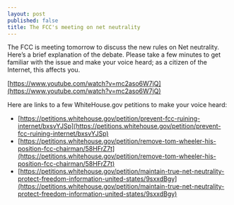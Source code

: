 ```yaml
---
layout: post
published: false
title: The FCC's meeting on net neutrality
---
```

The FCC is meeting tomorrow to discuss the new rules on Net neutrality. Here’s a brief explanation of the debate. Please take a few minutes to get familiar with the issue and make your voice heard; as a citizen of the Internet, this affects you.

[https://www.youtube.com/watch?v=mc2aso6W7jQ](https://www.youtube.com/watch?v=mc2aso6W7jQ)

Here are links to a few WhiteHouse.gov petitions to make your voice heard:

* [https://petitions.whitehouse.gov/petition/prevent-fcc-ruining-internet/bxsvYJSp](https://petitions.whitehouse.gov/petition/prevent-fcc-ruining-internet/bxsvYJSp)
* [https://petitions.whitehouse.gov/petition/remove-tom-wheeler-his-position-fcc-chairman/58HFrZ7t](https://petitions.whitehouse.gov/petition/remove-tom-wheeler-his-position-fcc-chairman/58HFrZ7t)
* [https://petitions.whitehouse.gov/petition/maintain-true-net-neutrality-protect-freedom-information-united-states/9sxxdBgy](https://petitions.whitehouse.gov/petition/maintain-true-net-neutrality-protect-freedom-information-united-states/9sxxdBgy)
